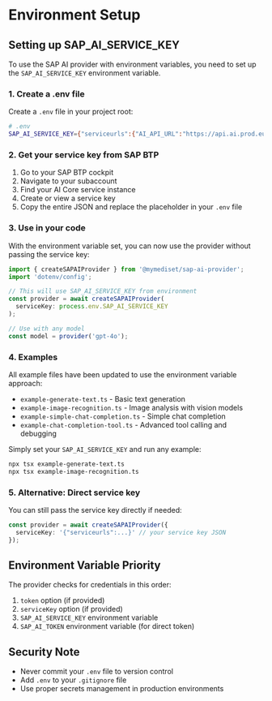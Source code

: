 # Environment Setup

## Setting up SAP_AI_SERVICE_KEY

To use the SAP AI provider with environment variables, you need to set up the `SAP_AI_SERVICE_KEY` environment variable.

### 1. Create a .env file

Create a `.env` file in your project root:

```bash
# .env
SAP_AI_SERVICE_KEY={"serviceurls":{"AI_API_URL":"https://api.ai.prod.eu-central-1.aws.ml.hana.ondemand.com"},"appname":"your-app-name","clientid":"your-client-id","clientsecret":"your-client-secret","identityzone":"your-identity-zone","identityzoneid":"your-identity-zone-id","url":"https://your-auth-url.authentication.region.hana.ondemand.com","credential-type":"binding-secret"}
```

### 2. Get your service key from SAP BTP

1. Go to your SAP BTP cockpit
2. Navigate to your subaccount
3. Find your AI Core service instance
4. Create or view a service key
5. Copy the entire JSON and replace the placeholder in your `.env` file

### 3. Use in your code

With the environment variable set, you can now use the provider without passing the service key:

```typescript
import { createSAPAIProvider } from '@mymediset/sap-ai-provider';
import 'dotenv/config';

// This will use SAP_AI_SERVICE_KEY from environment
const provider = await createSAPAIProvider(
  serviceKey: process.env.SAP_AI_SERVICE_KEY
);

// Use with any model
const model = provider('gpt-4o');
```

### 4. Examples

All example files have been updated to use the environment variable approach:

- `example-generate-text.ts` - Basic text generation
- `example-image-recognition.ts` - Image analysis with vision models
- `example-simple-chat-completion.ts` - Simple chat completion
- `example-chat-completion-tool.ts` - Advanced tool calling and debugging

Simply set your `SAP_AI_SERVICE_KEY` and run any example:

```bash
npx tsx example-generate-text.ts
npx tsx example-image-recognition.ts
```

### 5. Alternative: Direct service key

You can still pass the service key directly if needed:

```typescript
const provider = await createSAPAIProvider({
  serviceKey: '{"serviceurls":...}' // your service key JSON
});
```

## Environment Variable Priority

The provider checks for credentials in this order:

1. `token` option (if provided)
2. `serviceKey` option (if provided)  
3. `SAP_AI_SERVICE_KEY` environment variable
4. `SAP_AI_TOKEN` environment variable (for direct token)

## Security Note

- Never commit your `.env` file to version control
- Add `.env` to your `.gitignore` file
- Use proper secrets management in production environments
